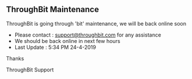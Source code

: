 ## ThroughBit Maintenance

ThroughBit is going through 'bit' maintenance, we will be back online soon

 - Please contact : support@throughbit.com for any assistance
 - We should be back online in next few hours
 - Last Update : 5:34 PM 24-4-2019
 
Thanks

ThroughBit Support
